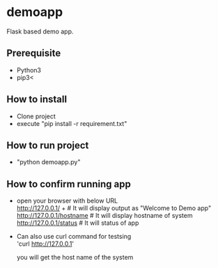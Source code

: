 # demoapp
Flask based demo app.

## Prerequisite
 - Python3
 - pip3<

## How to install
- Clone project 
- execute "pip install -r requirement.txt"

## How to run project 
- "python demoapp.py"

## How to confirm running app
- open your browser with below URL <br />
    http://127.0.0.1/           + # It will display output as "Welcome to Demo app" <br />
    http://127.0.0.1/hostname   # It will display hostname of system <br />
    http://127.0.0.1/status     # It will status of app <br />

- Can also use curl command for testsing<br />
  'curl http://127.0.0.1'

    you will get the host name of the system 
       
       
